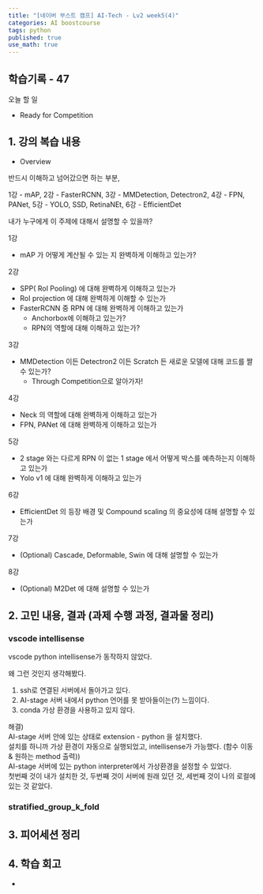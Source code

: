 ```yaml
---
title: "[네이버 부스트 캠프] AI-Tech - Lv2 week5(4)"
categories: AI boostcourse
tags: python
published: true
use_math: true
---
```


## 학습기록 - 47

오늘 할 일  

- Ready for Competition

## 1. 강의 복습 내용

- Overview

반드시 이해하고 넘어갔으면 하는 부분,  

1강 - mAP, 2강 - FasterRCNN, 3강 - MMDetection, Detectron2, 4강 - FPN, PANet, 5강 - YOLO, SSD, RetinaNEt, 6강 - EfficientDet  

내가 누구에게 이 주제에 대해서 설명할 수 있을까?  

1강  

- mAP 가 어떻게 계산될 수 있는 지 완벽하게 이해하고 있는가?

2강  

- SPP( RoI Pooling) 에 대해 완벽하게 이해하고 있는가
- RoI projection 에 대해 완벽하게 이해할 수 있는가
- FasterRCNN 중 RPN 에 대해 완벽하게 이해하고 있는가
  - Anchorbox에 이해하고 있는가?
  - RPN의 역할에 대해 이해하고 있는가?

3강  

- MMDetection 이든 Detectron2 이든 Scratch 든 새로운 모델에 대해 코드를 짤 수 있는가?
  - Through Competition으로 알아가자!

4강  

- Neck 의 역할에 대해 완벽하게 이해하고 있는가
- FPN, PANet 에 대해 완벽하게 이해하고 있는가

5강  

- 2 stage 와는 다르게 RPN 이 없는 1 stage 에서 어떻게 박스를 예측하는지 이해하고 있는가
- Yolo v1 에 대해 완벽하게 이해하고 있는가

6강  

- EfficientDet 의 등장 배경 및 Compound scaling 의 중요성에 대해 설명할 수 있는가

7강  

- (Optional) Cascade, Deformable, Swin 에 대해 설명할 수 있는가

8강  

- (Optional) M2Det 에 대해 설명할 수 있는가

## 2. 고민 내용, 결과 (과제 수행 과정, 결과물 정리)

### vscode intellisense

vscode python intellisense가 동작하지 않았다.

왜 그런 것인지 생각해봤다.

1) ssh로 연결된 서버에서 돌아가고 있다.  
2) AI-stage 서버 내에서 python 언어를 못 받아들이는(?) 느낌이다.  
3) conda 가상 환경을 사용하고 있지 않다.  

해결)  
AI-stage 서버 안에 있는 상태로 extension - python 을 설치했다.  
설치를 하니까 가상 환경이 자동으로 실행되었고, intellisense가 가능했다. (함수 이동 & 원하는 method 출력))  
AI-stage 서버에 있는 python interpreter에서 가상환경을 설정할 수 있었다.  
첫번째 것이 내가 설치한 것, 두번째 것이 서버에 원래 있던 것, 세번째 것이 나의 로컬에 있는 것 같았다.  

### stratified_group_k_fold




## 3. 피어세션 정리

## 4. 학습 회고

- 
